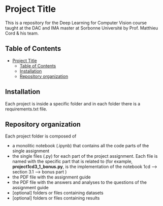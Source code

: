# Project Title

This is a repository for the Deep Learning for Computer Vision course taught at the DAC and IMA master at Sorbonne Université by Prof. Matthieu Cord & his team.

## Table of Contents

- [Project Title](#project-title)
  - [Table of Contents](#table-of-contents)
  - [Installation](#installation)
  - [Repository organization](#repository-organization)

## Installation

Each project is inside a specific folder and in each folder there is a requirements.txt file.

## Repository organization

Each project folder is composed of 
- a monolitic notebook (.ipynb) that contains all the code parts of the single assignment 
- the single files (.py) for each part of the project assignment. Each file is named with the specific part that is related to (for example, **project1cd3_1_bonus.py**, is the implementation of the notebook 1cd --> section 3.1 --> bonus part )
- the PDF file with the assignment guide
- the PDF file with the answers and analyses to the questions of the assignment guide
- [optional] folders or files containing datasets
- [optional] folders or files containing results


